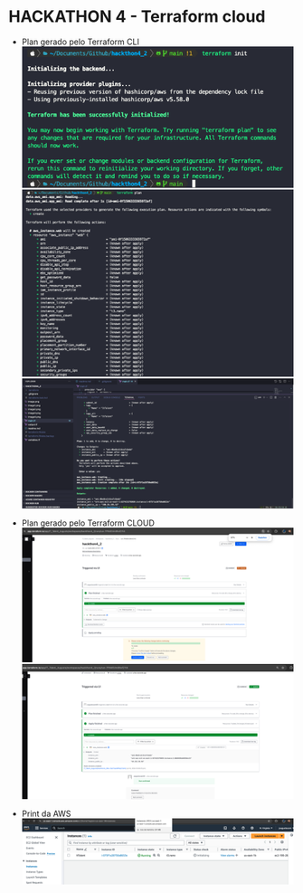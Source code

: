 # HACKATHON 4 - Terraform cloud

- Plan gerado pelo Terraform CLI
    ![terraform CLI](image.png)
    ![terraform CLOUD](image1.png)
    ![print aws](image2.png)


- Plan gerado pelo Terraform CLOUD
    ![terraform CLOUD](image3.png)
    ![terraform CLOUD](image3_1.png)

 - Print da AWS
    ![print aws](image4.png)
